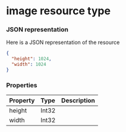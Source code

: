 # image resource type



### JSON representation

Here is a JSON representation of the resource

<!-- {
  "blockType": "resource",
  "optionalProperties": [

  ],
  "@odata.type": "microsoft.graph.image"
}-->

```json
{
  "height": 1024,
  "width": 1024
}

```
### Properties
| Property	   | Type	|Description|
|:---------------|:--------|:----------|
|height|Int32||
|width|Int32||

<!-- uuid: 6af9b931-4792-440b-973b-ab19e3caa0fe
2015-10-14 23:39:34 UTC -->
<!-- {
  "type": "#page.annotation",
  "description": "image resource",
  "keywords": "",
  "section": "documentation",
  "tocPath": ""
}-->